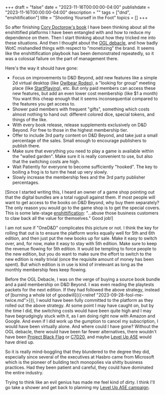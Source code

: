 +++
draft = "false"
date = "2023-11-16T00:00:00-04:00"
publishdate = "2023-11-16T00:00:00-04:00"
description = ""
tags = ["dnd", "enshitification"]
title = "Shooting Yourself in the Foot"
topics = []
+++

So after finishing [Cory Doctorow's book](https://craphound.com/internetcon/) I have been thinking about all the enshittified platforms I have been entangled with and how to reduce my dependence on them.  Then I start thinking about how they tricked me into these situations.  And then I thought about the [OGL debacle](https://mikeshea.net/thoughts_on_the_ogl_1_1.html), and how badly WotC mishandled things with respect to "monetizing" the brand.  It seems like the enshittification playbook has been demonstrated repeatedly, so it was a colossal failure on the part of management there.

Here's the way it should have gone:
- Focus on improvements to D&D Beyond, add new features like a simple 2d virtual desktop (like [Owlbear Rodeo](https://owlbear.rodeo)), a "looking for group" meeting place (like [StartPlaying](https://startplaying.games)), etc.  But only paid members can access these new features, but add an even lower cost membership (like $1 a month)  You want this cheap enough that it seems inconsequential compared to the features you get access to.
- Shower paid members with frequent "gifts", something which costs almost nothing to hand out: different colored dice, special tokens, and things of the like.
- With every book release, release supplements exclusively on D&D Beyond.  For free to those in the highest membership tier.
- Offer to include 3rd party content on D&D Beyond, and take just a small percentage of the sales.  Small enough to encourage publishers to publish there.
- Make sure that everything you need to play a game is available within the "walled garden".  Make sure it is really convenient to use, but also that the switching costs are high.
- Wait Patiently for everyone to become sufficiently "hooked".  The key to boiling a frog is to turn the heat up very slowly.
- Slowly increase the membership fees and the 3rd party publisher percentages.

[Since I started writing this, I heard an owner of a game shop pointing out that the digital bundles are a total rugpull against them.  If most people will want to get access to the books on D&D Beyond, why buy them separately?  The only reason you would go to the game shop is to get the special covers.  This is some late-stage [enshittification](https://en.wikipedia.org/wiki/Enshittification):  "...abuse those business customers to claw back all the value for themselves."  Good job!]

I am not sure if "OneD&D" complicates this picture or not.  I think the key for rolling that out is to ensure the platform works equally well for 5th and 6th edition, and then just put the new books up for sale.  Make it easy to switch over, and, for now, make it easy to stay with 5th edition.  Make sure to keep the revenue flowing for 5th edition.  It would be tempting to force people to the new edition, but you do want to make sure the effort to switch to the new edition is really trivial (once the requisite amount of money has been spent).  But which edition is in use is kind of irrelevant as long as the monthly membership fees keep flowing.

Before the OGL Debacle, I was on the verge of buying a source book bundle and a paid membership on D&D Beyond.  I was even reading the playtests packets for the next edition.  If they had followed the above strategy, instead of [burning a whole lot of goodwill]({{<relref "2023-09-28-fool-me-twice.md">}}), I would have been fully committed to the platform as they rolled out the above strategy.  At some point I may have caught on, but by the time I did, the switching costs would have been quite high and I may have begrudgingly stuck with it, as I am doing right now with Amazon and Google.  And even if I did work up the gumption to cancel my subscription, I would have been virtually alone.  And where could I have gone?  Without the OGL debacle, there would have been far fewer alternatives, there wouldn't have been [Project Black Flag](https://koboldpress.com/project-black-flag-update-sticking-to-our-principles/) or [C7D20](https://cubicle7games.com/blog/broken-weave-5e-and-announcing-c7d20), and maybe [Level Up A5E](https://www.levelup5e.com/) would have dried up.

So it is really mind-boggling that they blundered to the degree they did, especially since several of the executives at Hasbro came from Microsoft which is the pioneer of building tech monopolies via shitty business practices.  Had they been patient and careful, they could have dominated the entire industry.

Trying to think like an evil genius has made me feel kind of dirty.  I think I'll go take a shower and get back to planning my [Level Up A5E campaign](https://www.levelup5e.com/).

